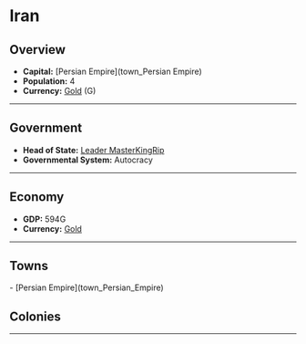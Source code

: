 # <!--NAME-->Iran<!--NAME-->

## Overview

- **Capital:** <!--CAPITAL_LINK-->[Persian Empire](town_Persian Empire)<!--CAPITAL_LINK-->
- **Population:** <!--POPULATION-->4<!--POPULATION-->
- **Currency:** <!--CURRENCY_LINK-->[Gold](currency_Gold)<!--CURRENCY_LINK--> (<!--CURRENCY_ABV-->G<!--CURRENCY_ABV-->)

---

## Government

- **Head of State:** <!--LEADER_TITLE_LINK-->[Leader MasterKingRip](user_MasterKingRip)<!--LEADER_TITLE_LINK-->
- **Governmental System:** <!--GOVERNMENT-->Autocracy<!--GOVERNMENT-->

---

## Economy

- **GDP:** <!--GDP-->594G<!--GDP-->
- **Currency:** <!--CURRENCY_LINK-->[Gold](currency_Gold)<!--CURRENCY_LINK-->

---

## Towns

<!--TOWNS-->- [Persian Empire](town_Persian_Empire)<!--TOWNS-->

## Colonies

<!--COLONIES--><!--COLONIES-->

---